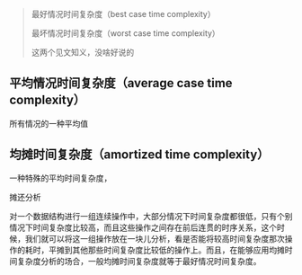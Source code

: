 > 最好情况时间复杂度（best case time complexity）
>
> 最坏情况时间复杂度（worst case time complexity）
>
> 这两个见文知义，没啥好说的

## 平均情况时间复杂度（average case time complexity）

所有情况的一种平均值

## 均摊时间复杂度（amortized time complexity）

一种特殊的平均时间复杂度，

摊还分析

对一个数据结构进行一组连续操作中，大部分情况下时间复杂度都很低，只有个别情况下时间复杂度比较高，而且这些操作之间存在前后连贯的时序关系，这个时候，我们就可以将这一组操作放在一块儿分析，看是否能将较高时间复杂度那次操作的耗时，平摊到其他那些时间复杂度比较低的操作上。而且，在能够应用均摊时间复杂度分析的场合，一般均摊时间复杂度就等于最好情况时间复杂度。